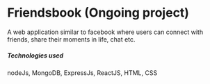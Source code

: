 # Friendsbook (Ongoing project)

A web application similar to facebook where users can connect with friends, share their moments in life, chat etc.

##### Technologies used
nodeJs, MongoDB, ExpressJs, ReactJS, HTML, CSS
